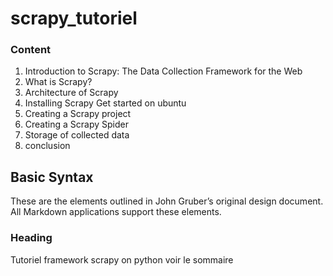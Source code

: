 # scrapy_tutoriel
### Content

1. Introduction to Scrapy: The Data Collection Framework for the Web
2. What is Scrapy?
3. Architecture of Scrapy       
4. Installing Scrapy
     Get started on ubuntu
5. Creating a Scrapy project
6. Creating a Scrapy Spider
7. Storage of collected data
8. conclusion

## Basic Syntax

These are the elements outlined in John Gruber’s original design document. All Markdown applications support these elements.

### Heading
Tutoriel  framework scrapy on python 
voir le sommaire
